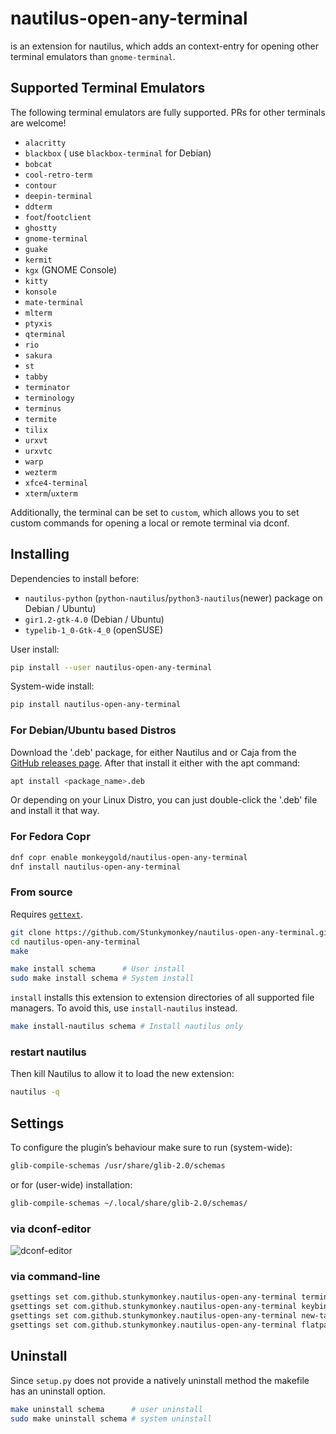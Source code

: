# nautilus-open-any-terminal

is an extension for nautilus, which adds an context-entry for opening other terminal emulators than `gnome-terminal`.

## Supported Terminal Emulators

The following terminal emulators are fully supported. PRs for other terminals
are welcome!

- `alacritty`
- `blackbox` ( use `blackbox-terminal` for Debian)
- `bobcat`
- `cool-retro-term`
- `contour`
- `deepin-terminal`
- `ddterm`
- `foot`/`footclient`
- `ghostty`
- `gnome-terminal`
- `guake`
- `kermit`
- `kgx` (GNOME Console)
- `kitty`
- `konsole`
- `mate-terminal`
- `mlterm`
- `ptyxis`
- `qterminal`
- `rio`
- `sakura`
- `st`
- `tabby`
- `terminator`
- `terminology`
- `terminus`
- `termite`
- `tilix`
- `urxvt`
- `urxvtc`
- `warp`
- `wezterm`
- `xfce4-terminal`
- `xterm`/`uxterm`

Additionally, the terminal can be set to `custom`, which allows you to set
custom commands for opening a local or remote terminal via dconf.

## Installing

Dependencies to install before:

- `nautilus-python` (`python-nautilus`/`python3-nautilus`(newer) package on Debian / Ubuntu)
- `gir1.2-gtk-4.0` (Debian / Ubuntu)
- `typelib-1_0-Gtk-4_0` (openSUSE)

User install:

```bash
pip install --user nautilus-open-any-terminal
```

System-wide install:

```bash
pip install nautilus-open-any-terminal
```

### For Debian/Ubuntu based Distros

Download the '.deb' package, for either Nautilus and or Caja from the [GitHub releases page](https://github.com/Stunkymonkey/nautilus-open-any-terminal/releases/latest).
After that install it either with the apt command:

```bash
apt install <package_name>.deb
```

Or depending on your Linux Distro, you can just double-click the '.deb' file and install it that way.

### For Fedora Copr

```sh
dnf copr enable monkeygold/nautilus-open-any-terminal
dnf install nautilus-open-any-terminal
```

### From source

Requires [`gettext`](https://www.gnu.org/software/gettext/).

```sh
git clone https://github.com/Stunkymonkey/nautilus-open-any-terminal.git
cd nautilus-open-any-terminal
make

make install schema      # User install
sudo make install schema # System install
```

`install` installs this extension to extension directories of all supported file
managers. To avoid this, use `install-nautilus` instead.

```sh
make install-nautilus schema # Install nautilus only
```

### restart nautilus

Then kill Nautilus to allow it to load the new extension:

```bash
nautilus -q
```

## Settings

To configure the plugin’s behaviour make sure to run (system-wide):

```bash
glib-compile-schemas /usr/share/glib-2.0/schemas
```

or for (user-wide) installation:

```bash
glib-compile-schemas ~/.local/share/glib-2.0/schemas/
```

### via dconf-editor

![dconf-editor](../../_image/dconf.png)

### via command-line

```bash
gsettings set com.github.stunkymonkey.nautilus-open-any-terminal terminal alacritty
gsettings set com.github.stunkymonkey.nautilus-open-any-terminal keybindings '<Ctrl><Alt>t'
gsettings set com.github.stunkymonkey.nautilus-open-any-terminal new-tab true
gsettings set com.github.stunkymonkey.nautilus-open-any-terminal flatpak system
```

## Uninstall

Since `setup.py` does not provide a natively uninstall method the makefile has an uninstall option.

```sh
make uninstall schema      # user uninstall
sudo make uninstall schema # system uninstall
```

